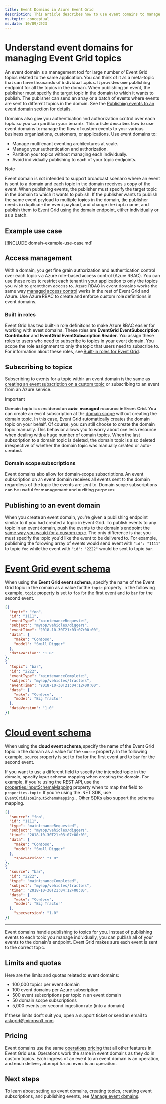 ```yaml
---
title: Event Domains in Azure Event Grid
description: This article describes how to use event domains to manage the flow of custom events to your various business organizations, customers, or applications.
ms.topic: conceptual
ms.date: 10/09/2023
---
```


# Understand event domains for managing Event Grid topics
An event domain is a management tool for large number of Event Grid topics related to the same application. You can think of it as a meta-topic that can have thousands of individual topics. It provides one publishing endpoint for all the topics in the domain. When publishing an event, the publisher must specify the target topic in the domain to which it wants to publish. The publisher can send an array or a batch of events where events are sent to different topics in the domain. See the [Publishing events to an event domain](#publishing-to-an-event-domain) section for details. 

Domains also give you authentication and authorization control over each topic so you can partition your tenants. This article describes how to use event domains to manage the flow of custom events to your various business organizations, customers, or applications. Use event domains to:

* Manage multitenant eventing architectures at scale.
* Manage your authentication and authorization.
* Partition your topics without managing each individually.
* Avoid individually publishing to each of your topic endpoints.

> [!NOTE]
> Event domain is not intended to support broadcast scenario where an event is sent to a domain and each topic in the domain receives a copy of the event. When publishing events, the publisher must specify the target topic in the domain to which it wants to publish. If the publisher wants to publish the same event payload to multiple topics in the domain, the publisher needs to duplicate the event payload, and change the topic name, and publish them to Event Grid using the domain endpoint, either individually or as a batch.

## Example use case
[!INCLUDE [domain-example-use-case.md](./includes/domain-example-use-case.md)]

## Access management

With a domain, you get fine grain authorization and authentication control over each topic via Azure role-based access control (Azure RBAC). You can use these roles to restrict each tenant in your application to only the topics you wish to grant them access to. Azure RBAC in event domains works the same way [managed access control](security-authorization.md) works in the rest of Event Grid and Azure. Use Azure RBAC to create and enforce custom role definitions in event domains.

### Built in roles

Event Grid has two built-in role definitions to make Azure RBAC easier for working with event domains. These roles are **EventGrid EventSubscription Contributor** and **EventGrid EventSubscription Reader**. You assign these roles to users who need to subscribe to topics in your event domain. You scope the role assignment to only the topic that users need to subscribe to. For information about these roles, see [Built-in roles for Event Grid](security-authorization.md#built-in-roles).

## Subscribing to topics

Subscribing to events for a topic within an event domain is the same as [creating an event subscription on a custom topic](./custom-event-quickstart.md) or subscribing to an event from an Azure service.

> [!IMPORTANT]
> Domain topic is considered an **auto-managed** resource in Event Grid. You can create an event subscription at the [domain scope](#domain-scope-subscriptions) without creating the domain topic. In this case, Event Grid automatically creates the domain topic on your behalf. Of course, you can still choose to create the domain topic manually. This behavior allows you to worry about one less resource when dealing with a huge number of domain topics. When the last subscription to a domain topic is deleted, the domain topic is also deleted irrespective of whether the domain topic was manually created or auto-created. 

### Domain scope subscriptions

Event domains also allow for domain-scope subscriptions. An event subscription on an event domain receives all events sent to the domain regardless of the topic the events are sent to. Domain scope subscriptions can be useful for management and auditing purposes.

## Publishing to an event domain

When you create an event domain, you're given a publishing endpoint similar to if you had created a topic in Event Grid. To publish events to any topic in an event domain, push the events to the domain's endpoint the [same way you would for a custom topic](./post-to-custom-topic.md). The only difference is that you must specify the topic you'd like the event to be delivered to. For example, publishing the following array of events would send event with `"id": "1111"` to topic `foo` while the event with `"id": "2222"` would be sent to topic `bar`. 


# [Event Grid event schema](#tab/event-grid-event-schema)
When using the **Event Grid event schema**, specify the name of the Event Grid topic in the domain as a value for the `topic` property. In the following example, `topic` property is set to `foo` for the first event and to `bar` for the second event. 

```json
[{
  "topic": "foo",
  "id": "1111",
  "eventType": "maintenanceRequested",
  "subject": "myapp/vehicles/diggers",
  "eventTime": "2018-10-30T21:03:07+00:00",
  "data": {
    "make": "Contoso",
    "model": "Small Digger"
  },
  "dataVersion": "1.0"
},
{
  "topic": "bar",
  "id": "2222",
  "eventType": "maintenanceCompleted",
  "subject": "myapp/vehicles/tractors",
  "eventTime": "2018-10-30T21:04:12+00:00",
  "data": {
    "make": "Contoso",
    "model": "Big Tractor"
  },
  "dataVersion": "1.0"
}]
```
# [Cloud event schema](#tab/cloud-event-schema)

When using the **cloud event schema**, specify the name of the Event Grid topic in the domain as a value for the `source` property. In the following example, `source` property is set to `foo` for the first event and to `bar` for the second event. 

If you want to use a different field to specify the intended topic in the domain, specify input schema mapping when creating the domain. For example, if you're using the REST API, use the [properties.inputSchemaMapping](/rest/api/eventgrid/controlplane-preview/domains/create-or-update#jsoninputschemamapping) property when to map that field to `properties.topic`. If you're using the .NET SDK, use  [`EventGridJsonInputSchemaMapping `](/dotnet/api/azure.resourcemanager.eventgrid.models.eventgridjsoninputschemamapping). Other SDKs also support the schema mapping. 

```json
[{
  "source": "foo",
  "id": "1111",
  "type": "maintenanceRequested",
  "subject": "myapp/vehicles/diggers",
  "time": "2018-10-30T21:03:07+00:00",
  "data": {
    "make": "Contoso",
    "model": "Small Digger"
  },
	"specversion": "1.0"
},
{
  "source": "bar",
  "id": "2222",
  "type": "maintenanceCompleted",
  "subject": "myapp/vehicles/tractors",
  "time": "2018-10-30T21:04:12+00:00",
  "data": {
    "make": "Contoso",
    "model": "Big Tractor"
  },
	"specversion": "1.0"
}]
```

---

Event domains handle publishing to topics for you. Instead of publishing events to each topic you manage individually, you can publish all of your events to the domain's endpoint. Event Grid makes sure each event is sent to the correct topic.

## Limits and quotas
Here are the limits and quotas related to event domains:

- 100,000 topics per event domain 
- 100 event domains per Azure subscription 
- 500 event subscriptions per topic in an event domain
- 50 domain scope subscriptions 
- 5,000 events per second ingestion rate (into a domain)

If these limits don't suit you, open a support ticket or send an email to [askgrid@microsoft.com](mailto:askgrid@microsoft.com). 

## Pricing
Event domains use the same [operations pricing](https://azure.microsoft.com/pricing/details/event-grid/) that all other features in Event Grid use. Operations work the same in event domains as they do in custom topics. Each ingress of an event to an event domain is an operation, and each delivery attempt for an event is an operation.

## Next steps
To learn about setting up event domains, creating topics, creating event subscriptions, and publishing events, see [Manage event domains](./how-to-event-domains.md).
